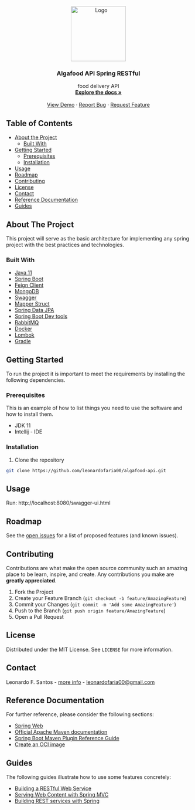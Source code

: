 <!-- PROJECT LOGO -->
<br />
<p align="center">
  <a href="https://github.com/leonardofaria00/algafood-api">
    <img src="https://spring.io/images/spring-logo-9146a4d3298760c2e7e49595184e1975.svg" alt="Logo" width="150" height="150">
  </a>

<h3 align="center">Algafood API Spring RESTful</h3>

  <p align="center">
    food delivery API
    <br />
    <a href="https://github.com/leonardofaria00/algafood-api"><strong>Explore the docs »</strong></a>
    <br />
    <br />
    <a href="https://github.com/leonardofaria00/algafood-api">View Demo</a>
    ·
    <a href="https://github.com/leonardofaria00/algafood-api/issues">Report Bug</a>
    ·
    <a href="https://github.com/leonardofaria00/algafood-api/issues">Request Feature</a>
  </p>
</p>

## Table of Contents

- [About the Project](#about-the-project)
    - [Built With](#built-with)
- [Getting Started](#getting-started)
    - [Prerequisites](#prerequisites)
    - [Installation](#installation)
- [Usage](#usage)
- [Roadmap](#roadmap)
- [Contributing](#contributing)
- [License](#license)
- [Contact](#contact)
- [Reference Documentation](#reference-documentation)
- [Guides](#guides)

## About The Project

This project will serve as the basic architecture for implementing any spring project with the best practices and technologies.

### Built With

<!-- This section should list any major frameworks that you built your project using. Leave any add-ons/plugins for the acknowledgements section. Here are a few examples. -->

- [Java 11](https://www.oracle.com/br/java/technologies/javase/jdk11-archive-downloads.html)
- [Spring Boot](https://spring.io/projects/spring-boot)
- [Feign Client](https://cloud.spring.io/spring-cloud-openfeign/reference/html/)
- [MongoDB](https://www.mongodb.com/)
- [Swagger](https://swagger.io/)
- [Mapper Struct](https://mapstruct.org/)
- [Spring Data JPA](https://spring.io/projects/spring-data-jpa)
- [Spring Boot Dev tools](https://docs.spring.io/spring-boot/docs/1.5.16.RELEASE/reference/html/using-boot-devtools.html)
- [RabbitMQ](https://www.rabbitmq.com/download.html)
- [Docker](https://www.docker.com/)
- [Lombok](https://projectlombok.org/)
- [Gradle](https://gradle.org/)

## Getting Started

To run the project it is important to meet the requirements by installing the following dependencies.

### Prerequisites

This is an example of how to list things you need to use the software and how to install them.

- JDK 11
- Intellij - IDE

### Installation

<!-- 1. Get a free API Key at [https://example.com](https://example.com) -->

1. Clone the repository

```sh
git clone https://github.com/leonardofaria00/algafood-api.git
```

## Usage

<!-- Use this space to show useful examples of how a project can be used. Additional screenshots, code examples and demos work well in this space. You may also link to more resources. -->

Run: http://localhost:8080/swagger-ui.html

<!-- _For more examples, please refer to the [Documentation](https://example.com)_ -->

## Roadmap

See the [open issues](https://github.com/leonardofaria00/algafood-api/issues) for a list of proposed features (and known issues).

<!-- CONTRIBUTING -->
## Contributing

Contributions are what make the open source community such an amazing place to be learn, inspire, and create. Any contributions you make are **greatly appreciated**.

1. Fork the Project
2. Create your Feature Branch (`git checkout -b feature/AmazingFeature`)
3. Commit your Changes (`git commit -m 'Add some AmazingFeature'`)
4. Push to the Branch (`git push origin feature/AmazingFeature`)
5. Open a Pull Request

## License

Distributed under the MIT License. See `LICENSE` for more information.

## Contact

Leonardo F. Santos - [more info](https://linktr.ee/faria.leo) - leonardofaria00@gmail.com

## Reference Documentation

For further reference, please consider the following sections:

- [Spring Web](https://docs.spring.io/spring-boot/docs/2.3.1.RELEASE/reference/htmlsingle/#boot-features-developing-web-applications)
- [Official Apache Maven documentation](https://maven.apache.org/guides/index.html)
- [Spring Boot Maven Plugin Reference Guide](https://docs.spring.io/spring-boot/docs/2.3.1.RELEASE/maven-plugin/reference/html/)
- [Create an OCI image](https://docs.spring.io/spring-boot/docs/2.3.1.RELEASE/maven-plugin/reference/html/#build-image)

## Guides

The following guides illustrate how to use some features concretely:

- [Building a RESTful Web Service](https://spring.io/guides/gs/rest-service/)
- [Serving Web Content with Spring MVC](https://spring.io/guides/gs/serving-web-content/)
- [Building REST services with Spring](https://spring.io/guides/tutorials/bookmarks/)
